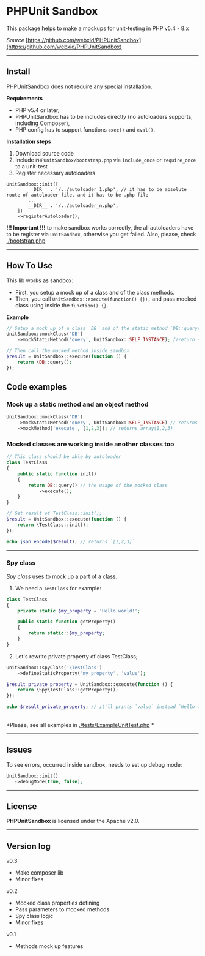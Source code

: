 # PHPUnit Sandbox

This package helps to make a mockups for unit-testing in PHP v5.4 - 8.x

*Source* [https://github.com/webxid/PHPUnitSandbox](https://github.com/webxid/PHPUnitSandbox)

---

## Install

PHPUnitSandbox does not require any special installation.

**Requirements**
- PHP v5.4 or later,
- PHPUnitSandbox has to be includes directly (no autoloaders supports, including Composer),
- PHP config has to support functions `exec()` and `eval()`.

**Installation steps**

1. Download source code
2. Include `PHPUnitSandbox/bootstrap.php` via `include_once` or `require_once` to a unit-test
3. Register necessary autoloaders
```
UnitSandbox::init([
        __DIR__ . '/../autoloader_1.php', // it has to be absolute route of autoloader file, and it has to be .php file
        ...
        __DIR__ . '/../autoloader_n.php',
    ])
    ->registerAutoloader();
```

**!!! Important !!!** to make sandbox works correctly, the all autoloaders have to be register via `UnitSandbox`, otherwise you get failed. Also, please, check [./bootstrap.php](./bootstrap.php)

---

## How To Use

This lib works as sandbox: 
- First, you setup a mock up of a class and of the class methods.
- Then, you call `UnitSandbox::execute(function() {});` and pass mocked class using inside the `function() {}`.

**Example**
```php
// Setup a mock up of a class `DB` and of the static method `DB::query()`
UnitSandbox::mockClass('DB')
    ->mockStaticMethod('query', UnitSandbox::SELF_INSTANCE); //return self instance

// Then call the mocked method inside sandbox
$result = UnitSandbox::execute(function () {
    return \DB::query();
});
```

## Code examples

### Mock up a static method and an object method
```php
UnitSandbox::mockClass('DB')
    ->mockStaticMethod('query', UnitSandbox::SELF_INSTANCE) // returns self instance
    ->mockMethod('execute', [1,2,3]); // returns array(1,2,3)
```


### Mocked classes are working inside another classes too

```php
// This class should be able by autoloader
class TestClass
{
    public static function init()
    {
        return DB::query() // the usage of the mocked class
            ->execute();
    }
}
```

```php
// Get result of TestClass::init();
$result = UnitSandbox::execute(function () {
    return \TestClass::init();
});

echo json_encode($result); // returns `[1,2,3]` 

``` 

---

### Spy class

_Spy class_ uses to mock up a part of a class. 


1. We need a `TestClass` for example:
```php
class TestClass
{
    private static $my_property = 'Hello world!';

    public static function getProperty()
    {
        return static::$my_property;
    }
}
```

2. Let's rewrite private property of class TestClass;

```php
UnitSandbox::spyClass('\TestClass')
    ->defineStaticProperty('my_property', 'value');

$result_private_property = UnitSandbox::execute(function () {
    return \Spy\TestClass::getProperty();
});

echo $result_private_property; // it'll prints `value` instead `Hello world!`
```

\
*Please, see all examples in [./tests/ExampleUnitTest.php](./tests/ExampleUnitTest.php) *

---

## Issues

To see errors, occurred inside sandbox, needs to set up debug mode:
 ```php
 UnitSandbox::init()
    ->debugMode(true, false);
 ```

---

## License

**PHPUnitSandbox** is licensed under the Apache v2.0.

---
 
 ## Version log
 v0.3
 - Make composer lib
 - Minor fixes 

 v0.2
 - Mocked class properties defining
 - Pass parameters to mocked methods
 - Spy class logic
 - Minor fixes
 
 v0.1
 - Methods mock up features
 